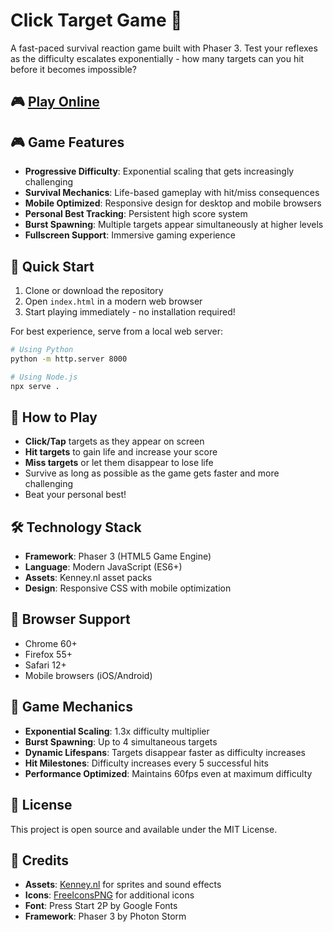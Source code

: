 # Click Target Game 🎯

A fast-paced survival reaction game built with Phaser 3. Test your reflexes as the difficulty escalates exponentially - how many targets can you hit before it becomes impossible?

## 🎮 [Play Online](https://arman-ahmadizad.github.io/Click-Target-Game/)

## 🎮 Game Features

- **Progressive Difficulty**: Exponential scaling that gets increasingly challenging
- **Survival Mechanics**: Life-based gameplay with hit/miss consequences
- **Mobile Optimized**: Responsive design for desktop and mobile browsers
- **Personal Best Tracking**: Persistent high score system
- **Burst Spawning**: Multiple targets appear simultaneously at higher levels
- **Fullscreen Support**: Immersive gaming experience

## 🚀 Quick Start

1. Clone or download the repository
2. Open `index.html` in a modern web browser
3. Start playing immediately - no installation required!

For best experience, serve from a local web server:
```bash
# Using Python
python -m http.server 8000

# Using Node.js
npx serve .
```

## 🎯 How to Play

- **Click/Tap** targets as they appear on screen
- **Hit targets** to gain life and increase your score
- **Miss targets** or let them disappear to lose life
- Survive as long as possible as the game gets faster and more challenging
- Beat your personal best!

## 🛠️ Technology Stack

- **Framework**: Phaser 3 (HTML5 Game Engine)
- **Language**: Modern JavaScript (ES6+)
- **Assets**: Kenney.nl asset packs
- **Design**: Responsive CSS with mobile optimization

## 📱 Browser Support

- Chrome 60+
- Firefox 55+
- Safari 12+
- Mobile browsers (iOS/Android)

## 🎨 Game Mechanics

- **Exponential Scaling**: 1.3x difficulty multiplier
- **Burst Spawning**: Up to 4 simultaneous targets
- **Dynamic Lifespans**: Targets disappear faster as difficulty increases
- **Hit Milestones**: Difficulty increases every 5 successful hits
- **Performance Optimized**: Maintains 60fps even at maximum difficulty

## 📄 License

This project is open source and available under the MIT License.

## 🙏 Credits

- **Assets**: [Kenney.nl](https://kenney.nl/) for sprites and sound effects
- **Icons**: [FreeIconsPNG](https://www.freeiconspng.com/) for additional icons
- **Font**: Press Start 2P by Google Fonts
- **Framework**: Phaser 3 by Photon Storm